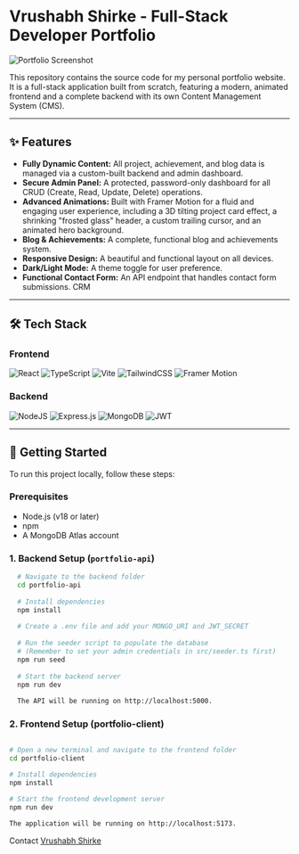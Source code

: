 # Vrushabh Shirke - Full-Stack Developer Portfolio

![Portfolio Screenshot](https://via.placeholder.com/1200x600.png?text=Your+Portfolio+Screenshot+Here)

This repository contains the source code for my personal portfolio website. It is a full-stack application built from scratch, featuring a modern, animated frontend and a complete backend with its own Content Management System (CMS).

<!-- **Live Demo:** [**[YOUR LIVE DEMO URL HERE]**](https://your-portfolio-url.com) -->

---

## ✨ Features

- **Fully Dynamic Content:** All project, achievement, and blog data is managed via a custom-built backend and admin dashboard.
- **Secure Admin Panel:** A protected, password-only dashboard for all CRUD (Create, Read, Update, Delete) operations.
- **Advanced Animations:** Built with Framer Motion for a fluid and engaging user experience, including a 3D tilting project card effect, a shrinking "frosted glass" header, a custom trailing cursor, and an animated hero background.
- **Blog & Achievements:** A complete, functional blog and achievements system.
- **Responsive Design:** A beautiful and functional layout on all devices.
- **Dark/Light Mode:** A theme toggle for user preference.
- **Functional Contact Form:** An API endpoint that handles contact form submissions.
CRM

---

## 🛠️ Tech Stack

### Frontend
![React](https://img.shields.io/badge/react-%2320232A.svg?style=for-the-badge&logo=react&logoColor=%2361DAFB)
![TypeScript](https://img.shields.io/badge/typescript-%23007ACC.svg?style=for-the-badge&logo=typescript&logoColor=white)
![Vite](https://img.shields.io/badge/vite-%23646CFF.svg?style=for-the-badge&logo=vite&logoColor=white)
![TailwindCSS](https://img.shields.io/badge/tailwindcss-%2338B2AC.svg?style=for-the-badge&logo=tailwind-css&logoColor=white)
![Framer Motion](https://img.shields.io/badge/framer--motion-0055FF?style=for-the-badge&logo=framer&logoColor=white)

### Backend
![NodeJS](https://img.shields.io/badge/node.js-6DA55F?style=for-the-badge&logo=node.js&logoColor=white)
![Express.js](https://img.shields.io/badge/express.js-%23404d59.svg?style=for-the-badge&logo=express&logoColor=%2361DAFB)
![MongoDB](https://img.shields.io/badge/MongoDB-4EA94B?style=for-the-badge&logo=mongodb&logoColor=white)
![JWT](https://img.shields.io/badge/JWT-black?style=for-the-badge&logo=JSON%20web%20tokens)

---

## 🚀 Getting Started

To run this project locally, follow these steps:

### Prerequisites
- Node.js (v18 or later)
- npm
- A MongoDB Atlas account

### 1. Backend Setup (`portfolio-api`)
```bash
  # Navigate to the backend folder
  cd portfolio-api
  
  # Install dependencies
  npm install
  
  # Create a .env file and add your MONGO_URI and JWT_SECRET
  
  # Run the seeder script to populate the database
  # (Remember to set your admin credentials in src/seeder.ts first)
  npm run seed
  
  # Start the backend server
  npm run dev
  
  The API will be running on http://localhost:5000.
```

### 2. Frontend Setup (portfolio-client)
```bash

# Open a new terminal and navigate to the frontend folder
cd portfolio-client

# Install dependencies
npm install

# Start the frontend development server
npm run dev

The application will be running on http://localhost:5173.
```
Contact
[Vrushabh Shirke](https://in.linkedin.com/in/vrushabhshirke)
